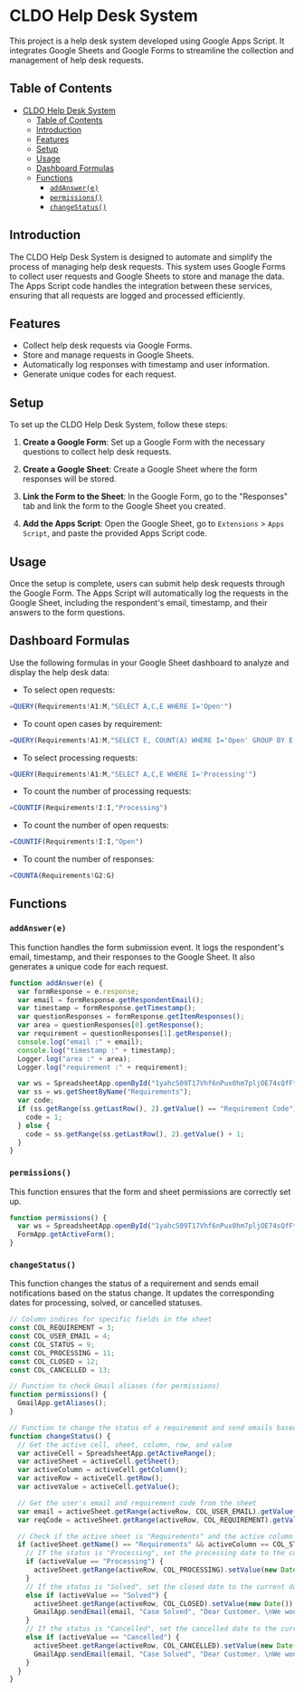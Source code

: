 # CLDO Help Desk System

This project is a help desk system developed using Google Apps Script. It integrates Google Sheets and Google Forms to streamline the collection and management of help desk requests.

## Table of Contents

- [CLDO Help Desk System](#cldo-help-desk-system)
  - [Table of Contents](#table-of-contents)
  - [Introduction](#introduction)
  - [Features](#features)
  - [Setup](#setup)
  - [Usage](#usage)
  - [Dashboard Formulas](#dashboard-formulas)
  - [Functions](#functions)
    - [`addAnswer(e)`](#addanswere)
    - [`permissions()`](#permissions)
    - [`changeStatus()`](#changestatus)

## Introduction

The CLDO Help Desk System is designed to automate and simplify the process of managing help desk requests. This system uses Google Forms to collect user requests and Google Sheets to store and manage the data. The Apps Script code handles the integration between these services, ensuring that all requests are logged and processed efficiently.

## Features

- Collect help desk requests via Google Forms.
- Store and manage requests in Google Sheets.
- Automatically log responses with timestamp and user information.
- Generate unique codes for each request.

## Setup

To set up the CLDO Help Desk System, follow these steps:

1. **Create a Google Form**: Set up a Google Form with the necessary questions to collect help desk requests.

2. **Create a Google Sheet**: Create a Google Sheet where the form responses will be stored.

3. **Link the Form to the Sheet**: In the Google Form, go to the "Responses" tab and link the form to the Google Sheet you created.

4. **Add the Apps Script**: Open the Google Sheet, go to `Extensions` > `Apps Script`, and paste the provided Apps Script code.

## Usage

Once the setup is complete, users can submit help desk requests through the Google Form. The Apps Script will automatically log the requests in the Google Sheet, including the respondent's email, timestamp, and their answers to the form questions.

## Dashboard Formulas
Use the following formulas in your Google Sheet dashboard to analyze and display the help desk data:

- To select open requests:

```js
=QUERY(Requirements!A1:M,"SELECT A,C,E WHERE I='Open'")
```

- To count open cases by requirement:

```js
=QUERY(Requirements!A1:M,"SELECT E, COUNT(A) WHERE I='Open' GROUP BY E LABEL COUNT(A)'Cases'")
```

- To select processing requests:

```js
=QUERY(Requirements!A1:M,"SELECT A,C,E WHERE I='Processing'")
```

- To count the number of processing requests:

```js
=COUNTIF(Requirements!I:I,"Processing")
```

- To count the number of open requests:

```js
=COUNTIF(Requirements!I:I,"Open")
```

- To count the number of responses:
```js
=COUNTA(Requirements!G2:G)
```

## Functions

### `addAnswer(e)`

This function handles the form submission event. It logs the respondent's email, timestamp, and their responses to the Google Sheet. It also generates a unique code for each request.

```javascript
function addAnswer(e) {
  var formResponse = e.response;
  var email = formResponse.getRespondentEmail();
  var timestamp = formResponse.getTimestamp();
  var questionResponses = formResponse.getItemResponses();
  var area = questionResponses[0].getResponse();
  var requirement = questionResponses[1].getResponse();
  console.log("email :" + email);
  console.log("timestamp :" + timestamp);
  Logger.log("area :" + area);
  Logger.log("requirement :" + requirement);

  var ws = SpreadsheetApp.openById("1yahcS09T17Vhf6nPux0hm7pljOE74sQfFtzCg5UQfVQ");
  var ss = ws.getSheetByName("Requirements");
  var code;
  if (ss.getRange(ss.getLastRow(), 2).getValue() == "Requirement Code") {
    code = 1;
  } else {
    code = ss.getRange(ss.getLastRow(), 2).getValue() + 1;
  }
}
```

### `permissions()`

This function ensures that the form and sheet permissions are correctly set up.

```javascript
function permissions() {
  var ws = SpreadsheetApp.openById("1yahcS09T17Vhf6nPux0hm7pljOE74sQfFtzCg5UQfVQ");
  FormApp.getActiveForm();
}
```

### `changeStatus()`

This function changes the status of a requirement and sends email notifications based on the status change. It updates the corresponding dates for processing, solved, or cancelled statuses.

```javascript
// Column indices for specific fields in the sheet
const COL_REQUIREMENT = 3;
const COL_USER_EMAIL = 4;
const COL_STATUS = 9;
const COL_PROCESSING = 11;
const COL_CLOSED = 12;
const COL_CANCELLED = 13;

// Function to check Gmail aliases (for permissions)
function permissions() {
  GmailApp.getAliases();
}

// Function to change the status of a requirement and send emails based on status changes
function changeStatus() {
  // Get the active cell, sheet, column, row, and value
  var activeCell = SpreadsheetApp.getActiveRange();
  var activeSheet = activeCell.getSheet();
  var activeColumn = activeCell.getColumn();
  var activeRow = activeCell.getRow();
  var activeValue = activeCell.getValue();

  // Get the user's email and requirement code from the sheet
  var email = activeSheet.getRange(activeRow, COL_USER_EMAIL).getValue();
  var reqCode = activeSheet.getRange(activeRow, COL_REQUIREMENT).getValue();

  // Check if the active sheet is "Requirements" and the active column is the status column, excluding the header row
  if (activeSheet.getName() == "Requirements" && activeColumn == COL_STATUS && activeRow > 1) {
    // If the status is "Processing", set the processing date to the current date
    if (activeValue == "Processing") {
      activeSheet.getRange(activeRow, COL_PROCESSING).setValue(new Date());
    }
    // If the status is "Solved", set the closed date to the current date and send an email to the user
    else if (activeValue == "Solved") {
      activeSheet.getRange(activeRow, COL_CLOSED).setValue(new Date());
      GmailApp.sendEmail(email, "Case Solved", "Dear Customer. \nWe would like to inform you that your Help Desk Case No." + reqCode + " has been marked as solved. Please help us improve by filling out our satisfaction questionnaire.");
    }
    // If the status is "Cancelled", set the cancelled date to the current date and send an email to the user
    else if (activeValue == "Cancelled") {
      activeSheet.getRange(activeRow, COL_CANCELLED).setValue(new Date());
      GmailApp.sendEmail(email, "Case Solved", "Dear Customer. \nWe would like to inform you that your Help Desk Case No." + reqCode + " has been marked as cancelled. Please help us improve by filling out our satisfaction questionnaire.");
    }
  }
}
```